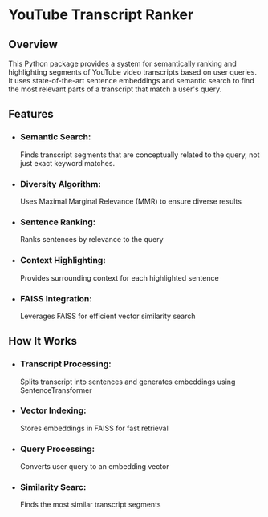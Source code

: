 # YouTube Transcript Ranker
## Overview
This Python package provides a system for semantically ranking and highlighting segments of YouTube video transcripts based on user queries. It uses state-of-the-art sentence embeddings and semantic search to find the most relevant parts of a transcript that match a user's query.

## Features
- ### Semantic Search:
  Finds transcript segments that are conceptually related to the query, not just exact keyword matches.
- ### Diversity Algorithm:
  Uses Maximal Marginal Relevance (MMR) to ensure diverse results
- ### Sentence Ranking:
  Ranks sentences by relevance to the query
- ### Context Highlighting:
  Provides surrounding context for each highlighted sentence
- ### FAISS Integration:
  Leverages FAISS for efficient vector similarity search

## How It Works
- ### Transcript Processing:
  Splits transcript into sentences and generates embeddings using SentenceTransformer
- ### Vector Indexing:
  Stores embeddings in FAISS for fast retrieval
- ### Query Processing:
  Converts user query to an embedding vector
- ### Similarity Searc:
   Finds the most similar transcript segments
